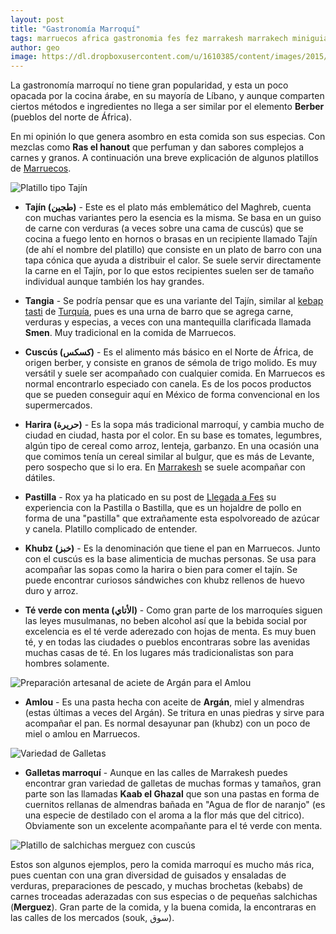 ```yaml
---
layout: post
title: "Gastronomía Marroquí"
tags: marruecos africa gastronomia fes fez marrakesh marrakech miniguia
author: geo
image: https://dl.dropboxusercontent.com/u/1610385/content/images/2015/06/2014-12-29-13-24-28.jpg
---
```

La gastronomía marroquí no tiene gran popularidad, y esta un poco opacada por la cocina árabe, en su mayoría de Líbano, y aunque comparten ciertos métodos e ingredientes no llega a ser similar por el elemento **Berber** (pueblos del norte de África). 

En mi opinión lo que genera asombro en esta comida son sus especias. Con mezclas como **Ras el hanout** que perfuman y dan sabores complejos a carnes y granos. A continuación una breve explicación de algunos platillos de [Marruecos](/tag/marruecos).

![Platillo tipo Tajín](https://dl.dropboxusercontent.com/u/1610385/content/images/2015/06/2015-01-03-12-52-49.jpg)

* **Tajín (طجين)** - Este es el plato más emblemático del Maghreb, cuenta con muchas variantes pero la esencia es la misma. Se basa en un guiso de carne con verduras (a veces sobre una cama de cuscús) que se cocina a fuego lento en hornos o brasas en un recipiente llamado Tajín (de ahí el nombre del platillo) que consiste en un plato de barro con una tapa cónica que ayuda a distribuir el calor. Se suele servir directamente la carne en el Tajín, por lo que estos recipientes suelen ser de tamaño individual aunque también los hay grandes.

* **Tangia** - Se podría pensar que es una variante del Tajín, similar al [kebap tasti](/kebap-o-comida-turca/) de [Turquía](/tag/turquia), pues es una urna de barro que se agrega carne, verduras y especias, a veces con una mantequilla clarificada llamada **Smen**. Muy tradicional en la comida de Marruecos.

* **Cuscús (كسكس)** - Es el alimento más básico en el Norte de África, de origen berber, y consiste en granos de sémola de trigo molido. Es muy versátil y suele ser acompañado con cualquier comida. En Marruecos es normal encontrarlo especiado con canela. Es de los pocos productos que se pueden conseguir aquí en México de forma convencional en los supermercados.

* **Harira (حريرة)** - Es la sopa más tradicional marroquí, y cambia mucho de ciudad en ciudad, hasta por el color. En su base es tomates, legumbres, algún tipo de cereal como arroz, lenteja, garbanzo. En una ocasión una que comimos tenía un cereal similar al bulgur, que es más de Levante, pero sospecho que si lo era. En [Marrakesh](/tag/marrakesh) se suele acompañar con dátiles.

* **Pastilla** - Rox ya ha platicado en su post de [Llegada a Fes](/llegada-a-fes/) su experiencia con la Pastilla o Bastilla, que es un hojaldre de pollo en forma de una "pastilla" que extrañamente esta espolvoreado de azúcar y canela. Platillo complicado de entender.

* **Khubz (خبز)** - Es la denominación que tiene el pan en Marruecos. Junto con el cuscús es la base alimenticia de muchas personas. Se usa para acompañar las sopas como la harira o bien para comer el tajín. Se puede encontrar curiosos sándwiches con khubz rellenos de huevo duro y arroz. 

* **Té verde con menta (الأتاي)** - Como gran parte de los marroquíes siguen las leyes musulmanas, no beben alcohol así que la bebida social por excelencia es el té verde aderezado con hojas de menta. Es muy buen té, y en todas las ciudades o pueblos encontraras sobre las avenidas muchas casas de té. En los lugares más tradicionalistas son para hombres solamente.

![Preparación artesanal de aciete de Argán para el Amlou](https://dl.dropboxusercontent.com/u/1610385/content/images/2015/06/2015-01-03-10-00-56.jpg)

* **Amlou** - Es una pasta hecha con aceite de **Argán**, miel y almendras (estas últimas a veces del Argán). Se tritura en unas piedras y sirve para acompañar el pan. Es normal desayunar pan (khubz) con un poco de miel o amlou en Marruecos.

![Variedad de Galletas](https://dl.dropboxusercontent.com/u/1610385/content/images/2015/06/2014-12-29-16-04-22.jpg)

* **Galletas marroquí** - Aunque en las calles de Marrakesh puedes encontrar gran variedad de galletas de muchas formas y tamaños, gran parte son las llamadas **Kaab el Ghazal** que son una pastas en forma de cuernitos rellanas de almendras bañada en "Agua de flor de naranjo" (es una especie de destilado con el aroma a la flor más que del citrico). Obviamente son un excelente acompañante para el té verde con menta. 

![Platillo de salchichas merguez con cuscús](https://dl.dropboxusercontent.com/u/1610385/content/images/2015/06/2014-12-31-16-57-42.jpg)

Estos son algunos ejemplos, pero la comida marroquí es mucho más rica, pues cuentan con una gran diversidad de guisados y ensaladas de verduras, preparaciones de pescado, y muchas brochetas (kebabs) de carnes troceadas aderazadas con sus especias o de pequeñas salchichas (**Merguez**). Gran parte de la comida, y la buena comida, la encontraras en las calles de los mercados (souk, سوق).